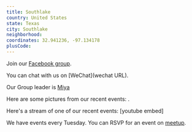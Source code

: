 ```yaml
---
title: Southlake
country: United States
state: Texas
city: Southlake
neighborhood: 
coordinates: 32.941236, -97.134178
plusCode:
---
```

Join our [Facebook group](https://www.facebook.com/groups/free.code.camp.southlake).

You can chat with us on [WeChat](wechat URL).

Our Group leader is [Miya](freecodecamp.org/miya)

Here are some pictures from our recent events:
![]().

Here's a stream of one of our recent events:
[youtube embed]

We have events every Tuesday. You can RSVP for an event on [meetup](meetupurl).
